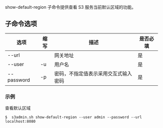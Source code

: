 show-default-region 子命令提供查看 S3 服务当前默认区域的功能。

## 子命令选项 ##

|选项       |缩写 |描述                                                   |是否必填|
|-----------|-----|---------------------------------------------------- |--------|
|--url      |     | 网关地址|是|
|--user     |-u   | 用户名|是|
|--password |-p   | 密码，不指定值表示采用交互式输入密码|是|

### 示例 ###

查看默认区域

   ```lang-javascript
   $  s3admin.sh show-default-region --user admin --password --url localhost:8080
   ```